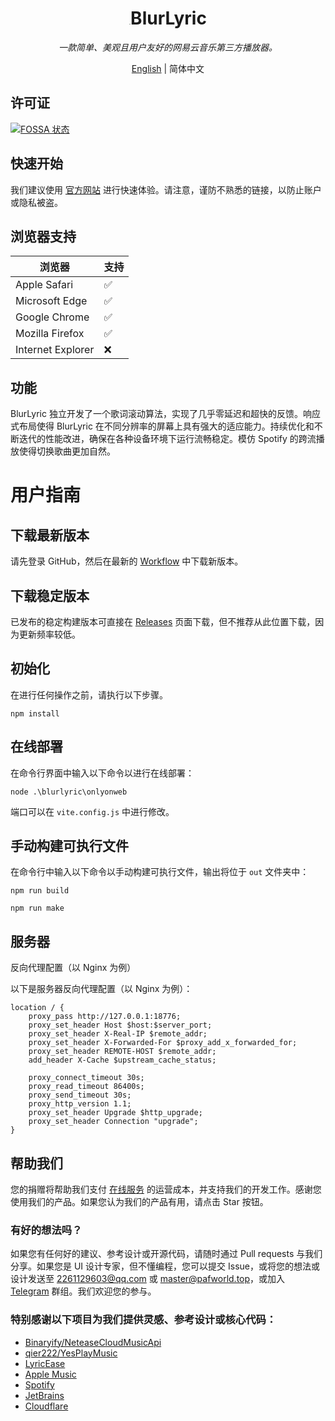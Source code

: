 <h1 align="center"><img src="https://blurlyric.app/favicon.svg" alt="img" style="zoom:3%;" />BlurLyric</h1>

<p align="center"><i>一款简单、美观且用户友好的网易云音乐第三方播放器。</i></p>

<p align="center"><a href="README.md">English</a> | 简体中文</p>

## 许可证

[![FOSSA 状态](https://app.fossa.com/api/projects/git%2Bgithub.com%2FProject-And-Factory%2FBlurLyric.svg?type=large)](https://app.fossa.com/projects/git%2Bgithub.com%2FProject-And-Factory%2FBlurLyric?ref=badge_large)

## 快速开始

我们建议使用 [官方网站](https://web.blurlyric.app/) 进行快速体验。请注意，谨防不熟悉的链接，以防止账户或隐私被盗。

## 浏览器支持

| 浏览器             | 支持     |
| ----------------- | -------- |
| Apple Safari      | ✅       |
| Microsoft Edge    | ✅       |
| Google Chrome     | ✅       |
| Mozilla Firefox   | ✅       |
| Internet Explorer | ❌       |

## 功能

BlurLyric 独立开发了一个歌词滚动算法，实现了几乎零延迟和超快的反馈。响应式布局使得 BlurLyric 在不同分辨率的屏幕上具有强大的适应能力。持续优化和不断迭代的性能改进，确保在各种设备环境下运行流畅稳定。模仿 Spotify 的跨流播放使得切换歌曲更加自然。

# 用户指南

## 下载最新版本

请先登录 GitHub，然后在最新的 [Workflow](https://github.com/gozaoo/BlurLyric/actions/workflows/node.js.yml) 中下载新版本。

## 下载稳定版本

已发布的稳定构建版本可直接在 [Releases](https://github.com/gozaoo/BlurLyric2.0/releases) 页面下载，但不推荐从此位置下载，因为更新频率较低。

## 初始化

在进行任何操作之前，请执行以下步骤。

```
npm install
```

## 在线部署

在命令行界面中输入以下命令以进行在线部署：

```
node .\blurlyric\onlyonweb
```

端口可以在 `vite.config.js` 中进行修改。

## 手动构建可执行文件

在命令行中输入以下命令以手动构建可执行文件，输出将位于 `out` 文件夹中：

```
npm run build
```

```
npm run make
```

## 服务器

反向代理配置（以 Nginx 为例）

以下是服务器反向代理配置（以 Nginx 为例）：

```
location / {
    proxy_pass http://127.0.0.1:18776;
    proxy_set_header Host $host:$server_port;
    proxy_set_header X-Real-IP $remote_addr;
    proxy_set_header X-Forwarded-For $proxy_add_x_forwarded_for;
    proxy_set_header REMOTE-HOST $remote_addr;
    add_header X-Cache $upstream_cache_status;

    proxy_connect_timeout 30s;
    proxy_read_timeout 86400s;
    proxy_send_timeout 30s;
    proxy_http_version 1.1;
    proxy_set_header Upgrade $http_upgrade;
    proxy_set_header Connection "upgrade";
}
```

## 帮助我们

您的捐赠将帮助我们支付 [在线服务](https://web.blurlyric.app/) 的运营成本，并支持我们的开发工作。感谢您使用我们的产品。如果您认为我们的产品有用，请点击 Star 按钮。

### 有好的想法吗？

如果您有任何好的建议、参考设计或开源代码，请随时通过 Pull requests 与我们分享。如果您是 UI 设计专家，但不懂编程，您可以提交 Issue，或将您的想法或设计发送至 [2261129603@qq.com](mailto:2261129603@qq.com) 或 [master@pafworld.top](mailto:master@pafworld.top)，或加入 [Telegram](https://t.me/pafnetwork) 群组。我们欢迎您的参与。

### 特别感谢以下项目为我们提供灵感、参考设计或核心代码：

- [Binaryify/NeteaseCloudMusicApi](https://github.com/Binaryify/NeteaseCloudMusicApi)
- [qier222/YesPlayMusic](https://github.com/qier222/YesPlayMusic)
- [LyricEase](https://apps.microsoft.com/store/detail/lyricease/9N1MKDF0F4GT?hl=zh-cn&gl=CN)
- [Apple Music](https://www.apple.com/apple-music/)
- [Spotify](https://www.spotify.com/)
- [JetBrains](https://www.jetbrains.com/)
- [Cloudflare](https://www.cloudflare.com/)
